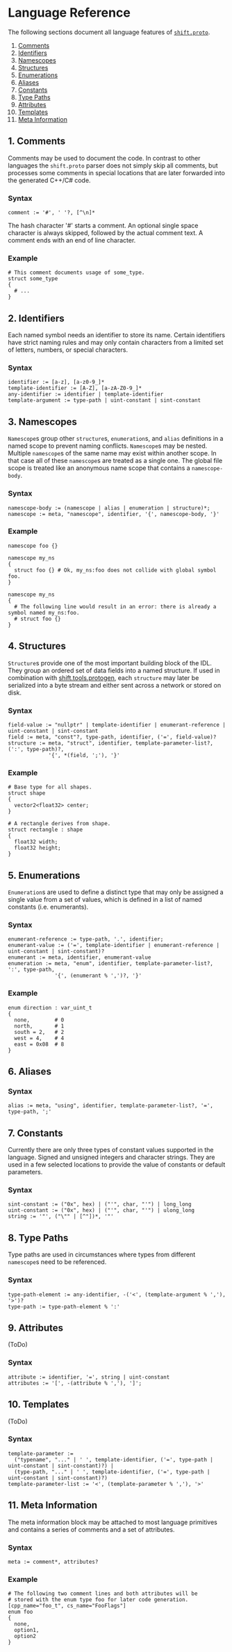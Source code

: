 # Language Reference
The following sections document all language features of [`shift.proto`](parser.proto.md).

1. [Comments](#1-comments)
2. [Identifiers](#2-identifiers)
3. [Namescopes](#3-namescopes)
4. [Structures](#4-structures)
5. [Enumerations](#5-enumerations)
6. [Aliases](#6-aliases)
7. [Constants](#7-constants)
8. [Type Paths](#8-type-paths)
9. [Attributes](#9-attributes)
10. [Templates](#10-templates)
11. [Meta Information](#11-meta-information)

## 1. Comments
Comments may be used to document the code. In contrast to other languages the `shift.proto` parser does not simply skip all comments, but processes some comments in special locations that are later forwarded into the generated C++/C# code.

### Syntax
```
comment := '#', ' '?, [^\n]*
```
The hash character '#' starts a comment. An optional single space character is always skipped, followed by the actual comment text. A comment ends with an end of line character.

### Example
```
# This comment documents usage of some_type.
struct some_type
{
  # ...
}
```

## 2. Identifiers
Each named symbol needs an identifier to store its name. Certain identifiers have strict naming rules and may only contain characters from a limited set of letters, numbers, or special characters.

### Syntax
```
identifier := [a-z], [a-z0-9_]*
template-identifier := [A-Z], [a-zA-Z0-9_]*
any-identifier := identifier | template-identifier
template-argument := type-path | uint-constant | sint-constant
```

## 3. Namescopes
`Namescope`s group other `structure`s, `enumeration`s, and `alias` definitions in a named scope to prevent naming conflicts. `Namescope`s may be nested. Multiple `namescope`s of the same name may exist within another scope. In that case all of these `namescope`s are treated as a single one. The global file scope is treated like an anonymous name scope that contains a `namescope-body`.

### Syntax

```
namescope-body := (namescope | alias | enumeration | structure)*;
namescope := meta, "namescope", identifier, '{', namescope-body, '}'
```

### Example

```
namescope foo {}

namescope my_ns
{
  struct foo {} # Ok, my_ns:foo does not collide with global symbol foo.
}

namescope my_ns
{
  # The following line would result in an error: there is already a symbol named my_ns:foo.
  # struct foo {}
}
```

## 4. Structures
`Structure`s provide one of the most important building block of the IDL. They group an ordered set of data fields into a named structure. If used in combination with [shift.tools.protogen](../../tools.protogen/doc/tools.protogen.md), each `structure` may later be serialized into a byte stream and either sent across a network or stored on disk.

### Syntax

```
field-value := "nullptr" | template-identifier | enumerant-reference | uint-constant | sint-constant
field := meta, "const"?, type-path, identifier, ('=', field-value)?
structure := meta, "struct", identifier, template-parameter-list?, (':', type-path)?,
             '{', *(field, ';'), '}'
```

### Example

```
# Base type for all shapes.
struct shape
{
  vector2<float32> center;
}

# A rectangle derives from shape.
struct rectangle : shape
{
  float32 width;
  float32 height;
}
```

## 5. Enumerations
`Enumeration`s are used to define a distinct type that may only be assigned a single value from a set of values, which is defined in a list of named constants (i.e. enumerants).

### Syntax

```
enumerant-reference := type-path, '.', identifier;
enumerant-value := ('=', template-identifier | enumerant-reference | uint-constant | sint-constant)?
enumerant := meta, identifier, enumerant-value
enumeration := meta, "enum", identifier, template-parameter-list?, ':', type-path,
               '{', (enumerant % ',')?, '}'
```

### Example

```
enum direction : var_uint_t
{
  none,        # 0
  north,       # 1
  south = 2,   # 2
  west = 4,    # 4
  east = 0x08  # 8
}
```

## 6. Aliases

### Syntax

```
alias := meta, "using", identifier, template-parameter-list?, '=', type-path, ';'
```

## 7. Constants
Currently there are only three types of constant values supported in the language. Signed and unsigned integers and character strings. They are used in a few selected locations to provide the value of constants or default parameters.

### Syntax
```
sint-constant := ("0x", hex) | ("'", char, "'") | long_long
uint-constant := ("0x", hex) | ("'", char, "'") | ulong_long
string := '"', ("\"" | [^"])*, '"'
```

## 8. Type Paths
Type paths are used in circumstances where types from different `namescope`s need to be referenced.

### Syntax
```
type-path-element := any-identifier, -('<', (template-argument % ','), '>')?
type-path := type-path-element % ':'
```

## 9. Attributes
(ToDo)

### Syntax
```
attribute := identifier, '=', string | uint-constant
attributes := '[', -(attribute % ','), ']';
```

## 10. Templates
(ToDo)

### Syntax
```
template-parameter :=
  ("typename", "..." | ' ', template-identifier, ('=', type-path | uint-constant | sint-constant)?) |
  (type-path, "..." | ' ', template-identifier, ('=', type-path | uint-constant | sint-constant)?)
template-parameter-list := '<', (template-parameter % ','), '>'
```

## 11. Meta Information
The meta information block may be attached to most language primitives and contains a series of comments and a set of attributes.

### Syntax
```
meta := comment*, attributes?
```

### Example
```
# The following two comment lines and both attributes will be
# stored with the enum type foo for later code generation.
[cpp_name="foo_t", cs_name="FooFlags"]
enum foo
{
  none,
  option1,
  option2
}
```
